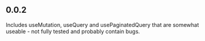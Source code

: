 ## 0.0.2

Includes useMutation, useQuery and usePaginatedQuery that are somewhat useable - not fully tested and probably contain bugs.
